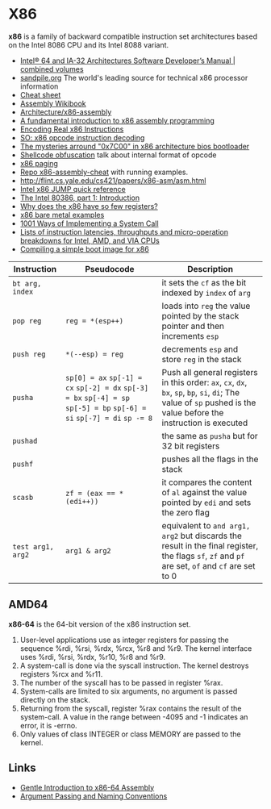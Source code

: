 # X86

**x86** is a family of backward compatible instruction set architectures
based on the Intel 8086 CPU and its Intel 8088 variant.

 - [Intel® 64 and IA-32 Architectures Software Developer’s Manual | combined volumes](https://software.intel.com/sites/default/files/managed/39/c5/325462-sdm-vol-1-2abcd-3abcd.pdf)
 - [sandpile.org](https://sandpile.org) The world's leading source for technical x86 processor information
 - [Cheat sheet](http://www.jegerlehner.ch/intel/IntelCodeTable.pdf)
 - [Assembly Wikibook](https://en.wikibooks.org/wiki/X86_Assembly)
 - [Architecture/x86-assembly](https://www.aldeid.com/wiki/Category:Architecture/x86-assembly)
 - [A fundamental introduction to x86 assembly programming](https://www.nayuki.io/page/a-fundamental-introduction-to-x86-assembly-programming)
 - [Encoding Real x86 Instructions](http://www.c-jump.com/CIS77/CPU/x86/lecture.html)
 - [SO: x86 opcode instruction decoding](https://stackoverflow.com/questions/26607462/x86-opcode-instruction-decoding)
 - [The mysteries arround "0x7C00" in x86 architecture bios bootloader](http://www.glamenv-septzen.net/en/view/6)
 - [Shellcode obfuscation](https://breakdev.org/x86-shellcode-obfuscation-part-2/) talk about internal format of opcode
 - [x86 paging](http://www.cirosantilli.com/x86-paging/)
 - [Repo x86-assembly-cheat](https://github.com/cirosantilli/x86-assembly-cheat) with running examples.
 - http://flint.cs.yale.edu/cs421/papers/x86-asm/asm.html
 - [Intel x86 JUMP quick reference](http://unixwiz.net/techtips/x86-jumps.html)
 - [The Intel 80386, part 1: Introduction](https://blogs.msdn.microsoft.com/oldnewthing/20190121-00/?p=100745)
 - [Why does the x86 have so few registers?](https://blogs.msdn.microsoft.com/oldnewthing/20040105-00/?p=41203)
 - [x86 bare metal examples](https://github.com/cirosantilli/x86-bare-metal-examples)
 - [1001 Ways of Implementing a System Call](https://x86.lol/generic/2019/07/04/kernel-entry.html)
 - [Lists of instruction latencies, throughputs and micro-operation breakdowns for Intel, AMD, and VIA CPUs](https://www.agner.org/optimize/instruction_tables.pdf)
 - [Compiling a simple boot image for x86](https://guyonbits.com/compiling-a-simple-boot-image-for-x86/)

| Instruction | Pseudocode | Description |
|-------------|------------|-------------|
| ``bt arg, index`` | | it sets the ``cf`` as the bit indexed by ``index`` of ``arg`` |
| ``pop reg`` | ``reg = *(esp++)`` | loads into ``reg`` the value pointed by the stack pointer and then increments ``esp`` |
| ``push reg`` | ``*(--esp) = reg`` | decrements ``esp`` and store ``reg`` in the stack |
| ``pusha`` | ``sp[0] = ax`` ``sp[-1] = cx`` ``sp[-2] = dx`` ``sp[-3] = bx`` ``sp[-4] = sp`` ``sp[-5] = bp`` ``sp[-6] = si`` ``sp[-7] = di`` ``sp -= 8``| Push all general registers in this order: ``ax``, ``cx``, ``dx``, ``bx``, ``sp``, ``bp``, ``si``, ``di``; The value of ``sp`` pushed is the value before the instruction is executed |
| ``pushad`` | | the same as ``pusha`` but for 32 bit registers |
| ``pushf`` | | pushes all the flags in the stack |
| ``scasb`` | ``zf = (eax == *(edi++))`` | it compares the content of ``al`` against the value pointed by ``edi`` and sets the zero flag |
| ``test arg1, arg2`` | ``arg1 & arg2`` | equivalent to ``and arg1, arg2`` but discards the result in the final register, the flags ``sf``, ``zf`` and ``pf`` are set, ``of`` and ``cf`` are set to 0 |

## AMD64

**x86-64** is the 64-bit version of the x86 instruction set. 

1. User-level applications use as integer registers for passing the sequence %rdi, %rsi, %rdx, %rcx, %r8 and %r9. The kernel interface uses %rdi, %rsi, %rdx, %r10, %r8 and %r9.
2. A system-call is done via the syscall instruction. The kernel destroys registers %rcx and %r11.
3. The number of the syscall has to be passed in register %rax.
4. System-calls are limited to six arguments, no argument is passed directly on the stack.
5. Returning from the syscall, register %rax contains the result of the system-call. A value in the range between -4095 and -1 indicates an error, it is -errno.
6. Only values of class INTEGER or class MEMORY are passed to the kernel.

## Links

 - [Gentle Introduction to x86-64 Assembly](http://www.x86-64.org/documentation/assembly.html)
 - [Argument Passing and Naming Conventions](https://docs.microsoft.com/it-it/cpp/cpp/argument-passing-and-naming-conventions)

